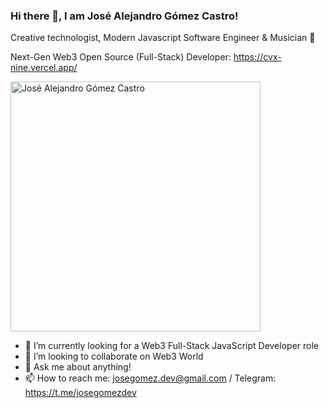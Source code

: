 ### Hi there 👋, I am José Alejandro Gómez Castro!
Creative technologist, Modern Javascript Software Engineer & Musician 🤠 

Next-Gen Web3 Open Source (Full-Stack) Developer: https://cvx-nine.vercel.app/

<!--- Automatic updating DevCard by leveraging GitHub actions ---> 
<a href="https://app.daily.dev/josegomezdev"><img src="https://github.com/josegomezdev/josegomezdev/blob/main/devcard.svg" width="400" alt="José Alejandro Gómez Castro"/></a>

- 🔭 I’m currently looking for a Web3 Full-Stack JavaScript Developer role
- 👯 I’m looking to collaborate on Web3 World
- 💬 Ask me about anything!
- 📫 How to reach me: josegomez.dev@gmail.com / Telegram: https://t.me/josegomezdev

 <!--- Manual adding your DevCard by copying the code --->
<!-- <a href="https://app.daily.dev/josegomezdev"><img src="https://api.daily.dev/devcards/32fcf69c2cd24f338276485092872c8c.png?r=b1d" width="400" alt="Jose Gomez's Dev Card"/></a>
 -->
